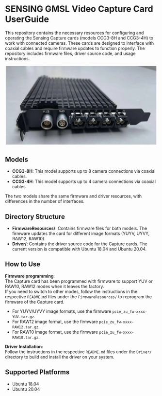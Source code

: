 # SENSING GMSL Video Capture Card UserGuide

This repository contains the necessary resources for configuring and operating the Sensing Capture cards (models CCG3-8H and CCG3-4H) to work with connected cameras. These cards are designed to interface with coaxial cables and require firmware updates to function properly. The repository includes firmware files, driver source code, and usage instructions.

![](.\imagesource\sensingPCIECard.jpeg)

## Models

- **CCG3-8H**: This model supports up to 8 camera connections via coaxial cables.
- **CCG3-4H**: This model supports up to 4 camera connections via coaxial cables.

The two models share the same firmware and driver resources, with differences in the number of interfaces.

## Directory Structure

- **FirmwareResources/**: Contains firmware files for both models. The firmware updates the card for different image formats (YUYV, UYVY, RAW12, RAW10).
- **Driver/**: Contains the driver source code for the Capture cards. The current version is compatible with Ubuntu 18.04 and Ubuntu 20.04.

## How to Use
**Firmware programming**:  
The Capture card has been programmed with firmware to support YUV or RAW10, RAW12 modes when it leaves the factory.  
If you need to switch to other modes, follow the instructions in the respective `README.md` files under the `FirmwareResources/` to reprogram the firmware of the Capture card.  
- For YUYV/UYVY image formats, use the firmware `pcie_zu_fw-xxxx-YUV.tar.gz`.
- For RAW12 image format, use the firmware `pcie_zu_fw-xxxx-RAW12.tar.gz`.
- For RAW10 image format, use the firmware `pcie_zu_fw-xxxx-RAW10.tar.gz`.

**Driver Installation**:  
Follow the instructions in the respective `README.md` files under the `Driver/` directory to build and install the driver on your system.

## Supported Platforms

- Ubuntu 18.04
- Ubuntu 20.04
